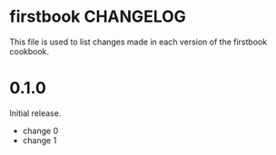 # firstbook CHANGELOG

This file is used to list changes made in each version of the firstbook cookbook.

# 0.1.0

Initial release.

- change 0
- change 1

